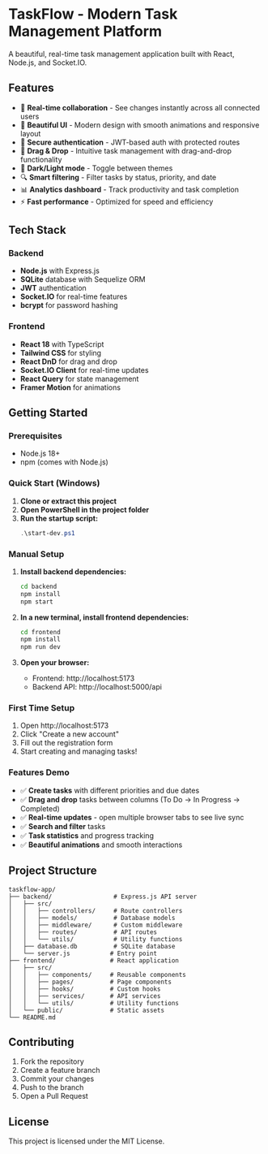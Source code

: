 # TaskFlow - Modern Task Management Platform

A beautiful, real-time task management application built with React, Node.js, and Socket.IO.

## Features

- 🚀 **Real-time collaboration** - See changes instantly across all connected users
- 🎨 **Beautiful UI** - Modern design with smooth animations and responsive layout
- 🔐 **Secure authentication** - JWT-based auth with protected routes
- 📱 **Drag & Drop** - Intuitive task management with drag-and-drop functionality
- 🌙 **Dark/Light mode** - Toggle between themes
- 🔍 **Smart filtering** - Filter tasks by status, priority, and date
- 📊 **Analytics dashboard** - Track productivity and task completion
- ⚡ **Fast performance** - Optimized for speed and efficiency

## Tech Stack

### Backend
- **Node.js** with Express.js
- **SQLite** database with Sequelize ORM
- **JWT** authentication
- **Socket.IO** for real-time features
- **bcrypt** for password hashing

### Frontend  
- **React 18** with TypeScript
- **Tailwind CSS** for styling
- **React DnD** for drag and drop
- **Socket.IO Client** for real-time updates
- **React Query** for state management
- **Framer Motion** for animations

## Getting Started

### Prerequisites
- Node.js 18+ 
- npm (comes with Node.js)

### Quick Start (Windows)

1. **Clone or extract this project**
2. **Open PowerShell in the project folder**
3. **Run the startup script:**
   ```powershell
   .\start-dev.ps1
   ```

### Manual Setup

1. **Install backend dependencies:**
   ```bash
   cd backend
   npm install
   npm start
   ```

2. **In a new terminal, install frontend dependencies:**
   ```bash
   cd frontend  
   npm install
   npm run dev
   ```

3. **Open your browser:**
   - Frontend: http://localhost:5173
   - Backend API: http://localhost:5000/api

### First Time Setup
1. Open http://localhost:5173
2. Click "Create a new account"
3. Fill out the registration form
4. Start creating and managing tasks!

### Features Demo
- ✅ **Create tasks** with different priorities and due dates
- ✅ **Drag and drop** tasks between columns (To Do → In Progress → Completed)
- ✅ **Real-time updates** - open multiple browser tabs to see live sync
- ✅ **Search and filter** tasks
- ✅ **Task statistics** and progress tracking
- ✅ **Beautiful animations** and smooth interactions

## Project Structure

```
taskflow-app/
├── backend/                 # Express.js API server
│   ├── src/
│   │   ├── controllers/     # Route controllers
│   │   ├── models/          # Database models
│   │   ├── middleware/      # Custom middleware
│   │   ├── routes/          # API routes
│   │   └── utils/           # Utility functions
│   ├── database.db          # SQLite database
│   └── server.js           # Entry point
├── frontend/               # React application
│   ├── src/
│   │   ├── components/     # Reusable components
│   │   ├── pages/          # Page components
│   │   ├── hooks/          # Custom hooks
│   │   ├── services/       # API services
│   │   └── utils/          # Utility functions
│   └── public/             # Static assets
└── README.md
```

## Contributing

1. Fork the repository
2. Create a feature branch
3. Commit your changes
4. Push to the branch
5. Open a Pull Request

## License

This project is licensed under the MIT License.